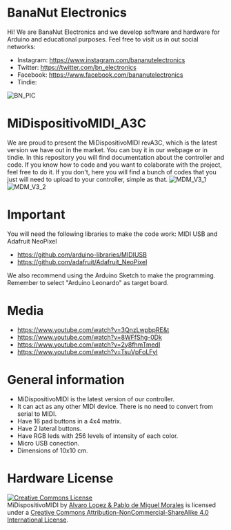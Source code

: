 # BanaNut Electronics
Hi! We are BanaNut Electronics and we develop software and hardware for Arduino and educational purposes. Feel free to visit us in out social networks:
* Instagram: https://www.instagram.com/bananutelectronics
* Twitter: https://twitter.com/bn_electronics
* Facebook: https://www.facebook.com/bananutelectronics
* Tindie: 

![BN_PIC](https://github.com/bananutelectronics/MiDispositivoMIDI_A3C/blob/master/04_img/bananut.png)

# MiDispositivoMIDI_A3C
We are proud to present the MiDispositivoMIDI revA3C, which is the latest version we have out in the market. You can buy it in our webpage or in tindie. In this repository you will find documentation about the controller and code. If you know how to code and you want to colaborate with the project, feel free to do it. If you don't, here you will find a bunch of codes that you just will need to upload to your controller, simple as that.
![MDM_V3_1](https://github.com/bananutelectronics/MiDispositivoMIDI_A3C/blob/master/04_img/mdm.jpg)
![MDM_V3_2](https://github.com/bananutelectronics/MiDispositivoMIDI_A3C/blob/master/04_img/back.jpg)

# Important
You will need the following libraries to make the code work: MIDI USB and Adafruit NeoPixel
* https://github.com/arduino-libraries/MIDIUSB
* https://github.com/adafruit/Adafruit_NeoPixel

We also recommend using the Arduino Sketch to make the programming. Remember to select "Arduino Leonardo" as target board.

# Media
* https://www.youtube.com/watch?v=3QnzLwpbpRE&t
* https://www.youtube.com/watch?v=8WFfShg-0Dk
* https://www.youtube.com/watch?v=2y8fhmTmedI
* https://www.youtube.com/watch?v=TsuVpFoLFyI

# General information
* MiDispositivoMIDI is the latest version of our controller.
* It can act as any other MIDI device. There is no need to convert from serial to MIDI.
* Have 16 pad buttons in a 4x4 matrix.
* Have 2 lateral buttons.
* Have RGB leds with 256 levels of intensity of each color.
* Micro USB conection.
* Dimensions of 10x10 cm.


# Hardware License
<a rel="license" href="http://creativecommons.org/licenses/by-nc-sa/4.0/"><img alt="Creative Commons License" style="border-width:0" src="https://i.creativecommons.org/l/by-nc-sa/4.0/88x31.png" /></a><br /><span xmlns:dct="http://purl.org/dc/terms/" property="dct:title">MiDispositivoMIDI</span> by <a xmlns:cc="http://creativecommons.org/ns#" href="www.bananutelectronics.com" property="cc:attributionName" rel="cc:attributionURL">Alvaro Lopez & Pablo de Miguel Morales</a> is licensed under a <a rel="license" href="http://creativecommons.org/licenses/by-nc-sa/4.0/">Creative Commons Attribution-NonCommercial-ShareAlike 4.0 International License</a>.<br />
